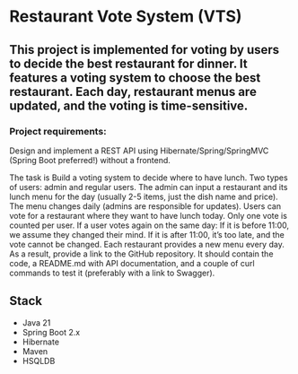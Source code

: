 # Restaurant Vote System (VTS)

## This project is implemented for voting by users to decide the best restaurant for dinner. It features a voting system to choose the best restaurant. Each day, restaurant menus are updated, and the voting is time-sensitive.

### Project requirements:

Design and implement a REST API using Hibernate/Spring/SpringMVC (Spring Boot preferred!) without a frontend.


The task is
Build a voting system to decide where to have lunch.
Two types of users: admin and regular users.
The admin can input a restaurant and its lunch menu for the day (usually 2-5 items, just the dish name and price).
The menu changes daily (admins are responsible for updates).
Users can vote for a restaurant where they want to have lunch today.
Only one vote is counted per user.
If a user votes again on the same day:
If it is before 11:00, we assume they changed their mind.
If it is after 11:00, it’s too late, and the vote cannot be changed.
Each restaurant provides a new menu every day.
As a result, provide a link to the GitHub repository. It should contain the code, a README.md with API documentation, and a couple of curl commands to test it (preferably with a link to Swagger).


## Stack
* Java 21
* Spring Boot 2.x
* Hibernate
* Maven
* HSQLDB

